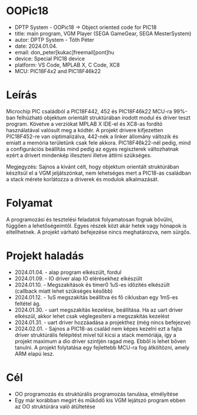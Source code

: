 # OOPic18
* DPTP System - OOPic18 -> Object oriented code for PIC18
* title:       main program, VGM Player (SEGA GameGear, SEGA MesterSystem)
* autor:       DPTP System - Tóth Péter
* date:        2024.01.04.
* email:       don_peter[kukac]freemail[pont]hu
* device:      Special PIC18 device
* platform:    VS Code, MPLAB X, C Code, XC8
* MCU:         PIC18F4x2 and PIC18F46k22

# Leírás
Microchip PIC családból a PIC18F442, 452 és PIC18F46k22 MCU-ra 99%-ban felhúzható objektum orientált struktúrában írodott modul és driver teszt program. Követve a verziókat MPLAB X IDE-el és XC8-as fordító használatával valósult meg a kódtér.
A projekt drivere kifjezetten PIC18F452-re van oiptimalizálva, 442-nék a linker állomány változik és emiatt a memória területünk csak fele akkora. PIC18F46k22-nél pedig, mind a configurációs beállítás mind pedig az egyes regiszterek változhatnak ezért 
a drivert mindenkép illeszteni illetve áttírni szükséges. 

Megjegyzés: Sajnos a kivánt célt, hogy objektum orientált struktúrában készítsül el a VGM jeljátszónkat, nem lehetséges mert a PIC18-as családban a stack mérete korlátozza a driverek és modulok alkalmazását.

# Folyamat
A programozási és tesztelési feladatok folyamatosan fognak bővülni, függően a lehetőségeimtől. Egyes részek közt akár hetek vagy hónapok is eltellhetnek. A projekt várható befejezése nincs meghatározva, nem sürgős.

# Projekt haladás
* 2024.01.04. - alap program elkészült, fordul
* 2024.01.09. - IO driver alap IO elérésekhez elkészült
* 2024.01.10. - Megszakítások és timer0 1uS-es időzítés elkészült (callback miatt lehet szükséges később)
* 2024.01.12. - 1uS megszakítás beállítva és fő ciklusban egy 1mS-es feltétel ág.
* 2024.01.30. - uart megszakítás kezelése, beállítása. Ha az uart driver elkészül, akkor lehet csak véglegesíteni a megszakítás kezelést
* 2024.01.31. - uart driver hozzáadása a projekthez (még nincs befejezve)
* 2024.02.01. - Sajnos a PIC18-as család nem képes kezelni ezt a fajta driver struktúrális felépítést mivel túl kicsi a stack memóriája, így a projekt maximum a dio
driver szintjén ragad meg. Ebből is lehet bőven tanulni. A projekt folytatása egy fejlettebb MCU-ra fog átköltözni, amely ARM elapú lesz.

# Cél
* OO programozás és struktúrális programozás tanulása, elmélyítése
* Egy már korábban megírt és működő kis VGM lejátszó program ebben az OO struktúrára való átültetése
